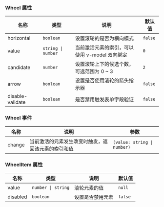 ### Wheel 属性

| 名称      | 类型    | 说明                                          | 默认值       |
| --------- | ------- | --------------------------------------------- | ------------ |
| horizontal      | `boolean`  | 设置滚轮的是否为横向模式 | `false` |
| value    | `string \| number`  | 当前激活元素的索引，可以使用 v-model 双向绑定 | `0`            |
| candidate | `number`  | 设置滚轮上下的候选个数，可选范围为 0 ~ 3      | `2`            |
| arrow     | `boolean` | 设置是否使用滚轮的箭头指示器                  | `false`        |
| disable-validate | `boolean`                           | 是否禁用触发表单字段验证                                                         | `false`                 |

### Wheel 事件

| 名称      | 说明                                               | 参数          |
| --------- | -------------------------------------------------- | ------------- |
| change | 当前激活的元素发生改变时触发，返回该元素的索引和值 | `(value: string \| number)` |

### WheelItem 属性

| 名称  | 类型                        | 说明         | 默认值 |
| ----- | --------------------------- | ------------ | ------ |
| value | `number \| string` | 滚轮元素的值 | `null`   |
| disabled | `boolean` | 设置是否禁用元素 | `false`   |
